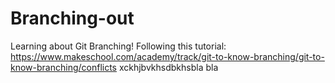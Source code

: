 # Branching-out
Learning about Git Branching! Following this tutorial: https://www.makeschool.com/academy/track/git-to-know-branching/git-to-know-branching/conflicts
xckhjbvkhsdbkhsbla bla
